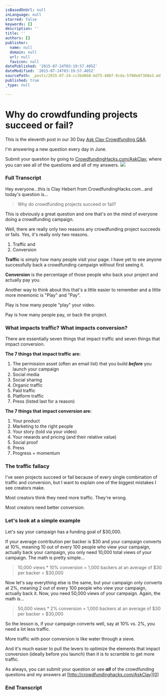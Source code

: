 ```yaml
---
isBasedOnUrl: null
inLanguage: null
starred: false
keywords: []
description: ''
title: ''
authors: []
publisher:
  name: null
  domain: null
  url: null
  favicon: null
datePublished: '2015-07-24T03:19:57.405Z'
dateModified: '2015-07-24T03:19:57.405Z'
sourcePath: _posts/2015-07-24-cc3bd868-bd75-406f-9cda-5f00e6f388e3.md
published: true
_type: null

---
```

# Why do crowdfunding projects succeed or fail?

This is the eleventh post in our 30 Day [Ask Clay Crowdfunding Q&A][0].

I'm answering a new question every day in June.

Submit your question by going to [CrowdfundingHacks.com/AskClay][0], where you can see all of the questions and all of my answers.
![](https://the-grid-user-content.s3-us-west-2.amazonaws.com/657e6763-67db-4a29-92f7-ffe64e04c972.jpg)

### Full Transcript

Hey everyone...this is Clay Hebert from CrowdfundingHacks.com...and today's question is...

> Why do crowdfunding projects succeed or fail?

This is obviously a great question and one that's on the mind of everyone doing a crowdfunding campaign.

Well, there are really only two reasons any crowdfunding project succeeds or fails. Yes, it's really only two reasons.

1. Traffic and
2. Conversion

**Traffic** is simply how many people visit your page. I have yet to see anyone successfully back a crowdfunding campaign without first seeing it.

**Conversion** is the percentage of those people who back your project and actually pay you.

Another way to think about this that's a little easier to remember and a little more mnemonic is "Play" and "Pay".

Play is how many people "play" your video.

Pay is how many people pay, or back the project.

### What impacts traffic? What impacts conversion?

There are essentially seven things that impact traffic and seven things that impact conversion.

**The 7 things that impact traffic are:**

1. The permission asset (often an email list) that you build **_before_** you launch your campaign
2. Social media
3. Social sharing
4. Organic traffic
5. Paid traffic
6. Platform traffic
7. Press (listed last for a reason)

**The 7 things that impact conversion are:**

1. Your product
2. Marketing to the right people
3. Your story (told via your video)
4. Your rewards and pricing (and their relative value)
5. Social proof
6. Press
7. Progress + momentum

### The traffic fallacy

I've seen projects succeed or fail because of every single combination of traffic and conversion, but I want to explain one of the biggest mistakes I see creators make.

Most creators think they need more traffic. They're wrong.

Most creators need better conversion.

### Let's look at a simple example

Let's say your campaign has a funding goal of $30,000\.

If your average contribution per backer is $30 and your campaign converts at 10%, meaning 10 out of every 100 people who view your campaign, actually back your campaign, you only need 10,000 total views of your campaign. The math is pretty simple...

> 10,000 views \* 10% conversion = 1,000 backers at an average of $30 per backer = $30,000

Now let's say everything else is the same, but your campaign only converts at 2%, meaning 2 out of every 100 people who view your campaign, actually back it. Now, you need 50,000 views of your campaign. Again, the math is...

> 50,000 views \* 2% conversion = 1,000 backers at an average of $30 per backer = $30,000

So the lesson is, if your campaign converts well, say at 10% vs. 2%, you need a lot less traffic.

More traffic with poor conversion is like water through a sieve.

And it's much easier to pull the levers to optimize the elements that impact conversion (ideally before you launch) than it is to scramble to get more traffic.

As always, you can submit your question or see **_all_** of the crowdfunding questions and my answers at [http://crowdfundinghacks.com/AskClay][0]

### End Transcript

[0]: http://crowdfundinghacks.com/AskClay